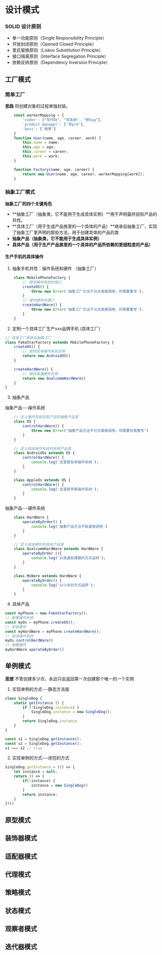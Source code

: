 # 设计模式
### SOLID 设计原则
- 单一功能原则（Single Responsibility Principle）
- 开放封闭原则（Opened Closed Principle）
- 里氏替换原则（Liskov Substitution Principle）
- 接口隔离原则（Interface Segregation Principle）
- 依赖反转原则（Dependency Inversion Principle）
## 工厂模式
### 简单工厂
**思路**
    将创建对象的过程单独封装。

```js
    const workerMapping = {
        'coder': ["写代码", "写系统", "修bug"],
        'product manager': ['写prd'],
        'boss': ['喝茶']
    }
    function User(name, age, career, work) {
        this.name = name;
        this.age = age;
        this.career = career;
        this.work = work;
    }

    function Factory(name, age, career) {
        return new User(name, age, career, workerMapping[work]);
    }
```

### 抽象工厂模式
**抽象工厂的四个关键角色**
- **抽象工厂（抽象类，它不能用于生成具体实例）**用于声明最终目标产品的共性。
- **具体工厂（用于生成产品族里的一个具体的产品）**继承自抽象工厂，实现了抽象工厂里声明的那些方法，用于创建具体的产品的类
- **抽象产品（抽象类，它不能用于生成具体实例）**
- **具体产品（用于生产产品族里的一个具体的产品所依赖的更细粒度的产品）**

#### 生产手机的具体操作
1. 抽象手机共性：操作系统和硬件 （抽象工厂）
```js
    class MobilePhoneFactory {
        // 提供操作系统的接口
        createOS() {
            throw new Error('抽象工厂方法不允许直接调用，你需要重写');
        }
        // 提供硬件的接口
        createHardWare() {
            throw new Error('抽象工厂方法不允许直接调用，你需要重写');
        }
    }
```

2. 定制一个具体工厂生产xxx品牌手机 (具体工厂)
```js
// 具体工厂继承自抽象工厂
class FakeStarFactory extends MobilePhoneFactory {
    createOS() {
        // 提供安卓操作系统实例
        return new AndroidOS()
    }

    createHardWare() {
        // 提供高通硬件实例
        return new QualcommHardWare()
    }
}
```
3. 抽象产品

抽象产品---操作系统
```js
    // 定义操作系统这类产品的抽象产品类
    class OS {
        controlHardWare() {
            throw new Error("抽象产品方法不允许直接调用，你需要将我重写")
        }
    }

    // 定义具体操作系统的具体产品类
    class AndroidOs extends OS {
        controlHardWare() {
            console.log('这里是安卓操作系统');
        }
    }

    class AppleOs extends OS {
        controlHardWare() {
            console.log('这里是苹果操作系统');
        }
    }

```
抽象产品---硬件系统
```js
    class HardWare {
        operateByOrder() {
            console.log('抽象产品方法不能直接调用')
        }
    }

    // 定义具体硬件的具体产品类
    class QualcommHardWare extends HardWare {
        operateByOrder (){
            console.log('以高通处理器的方式运转');
        }
    }

    class MiWare extends HardWare {
        operateByOrder() {
            console.log('以小米的方式运转');
        }
    }
```
4. 具体产品
```js
const myPhone = new FakeStarFactory();
// 配置操作系统
const myOs = myPhone.createOS();
// 安装硬件
const myHardWare = myPhone.createHardWare();
// 启动操作系统
myOs.controlHardWare()
// 唤醒硬件
myHardWare.operateByOrder()
```

## 单例模式
**思想**
不管创建多少次，永远只会返回第一次创建那个唯一的一个实例

1. 实现单例的方式---静态方法版
```js
class SingleDog {
    static getInstance () {
        if (!SingleDog.instance) {
            SingleDog.instance = new SingleDog();
        }
        return SingleDog.instance
    }
}

const s1 = SingleDog.getInstance();
const s2 = SingleDog.getInstance();
s1 === s2 // true
```
2. 实现单例的方式---闭包的方式
```js
SingleDog.getInstance = (() => {
    let instance = null;
    return () => {
        if(!instance) {
            instance = new SingleDog()
        }
        return instance;
    }
})()
```
## 原型模式

## 装饰器模式

## 适配器模式

## 代理模式

## 策略模式

## 状态模式

## 观察者模式

## 迭代器模式